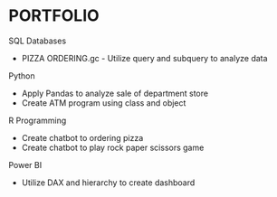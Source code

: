 # PORTFOLIO

SQL Databases 
  - PIZZA ORDERING.gc - Utilize query and subquery to analyze data

Python 
  - Apply Pandas to analyze sale of department store
  - Create ATM program using class and object 

R Programming 
  - Create chatbot to ordering pizza
  - Create chatbot to play rock paper scissors game

Power BI 
  - Utilize DAX and hierarchy to create dashboard 
